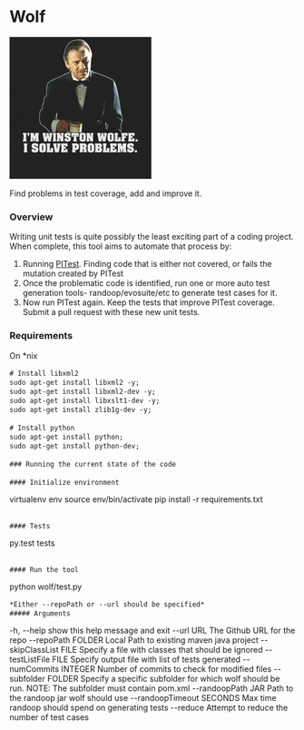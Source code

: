 # Wolf
![Wolfe](img/wolfe.png)

Find problems in test coverage, add and improve it.

### Overview

Writing unit tests is quite possibly the least exciting part of a coding project. When complete, this tool aims to automate that process by:

1. Running [PITest](http://pitest.org). Finding code that is either not covered, or fails the mutation created by PITest
2. Once the problematic code is identified, run one or more auto test generation tools- randoop/evosuite/etc to generate test cases for it.
3. Now run PITest again. Keep the tests that improve PITest coverage. Submit a pull request with these new unit tests.


### Requirements

On *nix
```
# Install libxml2
sudo apt-get install libxml2 -y;
sudo apt-get install libxml2-dev -y;
sudo apt-get install libxslt1-dev -y;
sudo apt-get install zlib1g-dev -y;

# Install python
sudo apt-get install python;
sudo apt-get install python-dev;

### Running the current state of the code

#### Initialize environment

```
virtualenv env
source env/bin/activate
pip install -r requirements.txt
```

#### Tests

```
py.test tests
```

#### Run the tool

```
python wolf/test.py
```
*Either --repoPath or --url should be specified*
##### Arguments

```
  -h, --help            show this help message and exit
  --url URL             The Github URL for the repo
  --repoPath FOLDER     Local Path to existing maven java project
  --skipClassList FILE  Specify a file with classes that should be ignored
  --testListFile FILE   Specify output file with list of tests generated
  --numCommits INTEGER  Number of commits to check for modified files
  --subfolder FOLDER    Specify a specific subfolder for which wolf should be
                        run. NOTE: The subfolder must contain pom.xml
  --randoopPath JAR     Path to the randoop jar wolf should use
  --randoopTimeout SECONDS
                        Max time randoop should spend on generating tests
  --reduce              Attempt to reduce the number of test cases
```
